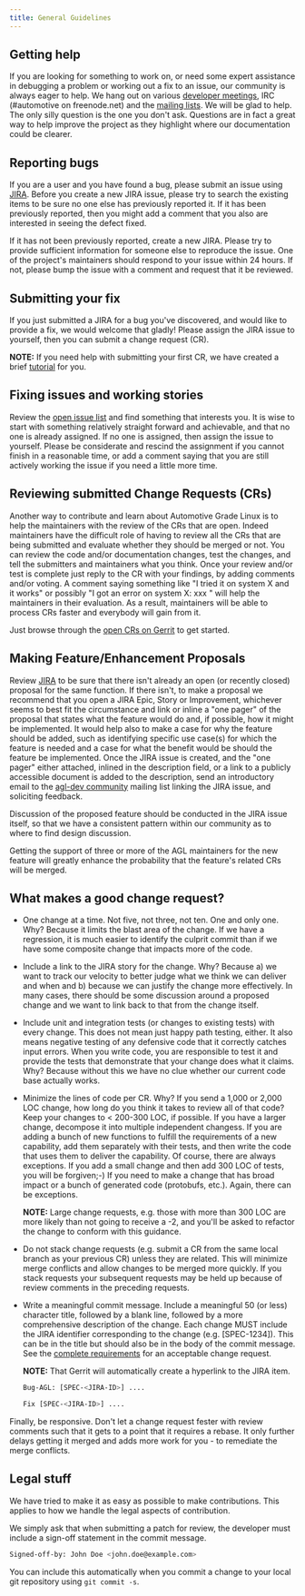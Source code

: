 ```yaml
---
title: General Guidelines
---
```


## Getting help

If you are looking for something to work on, or need some expert
assistance in debugging a problem or working out a fix to an issue, our
community is always eager to help. We hang out on various
[developer meetings](https://www.automotivelinux.org/developer-meetings/),
IRC (#automotive on freenode.net) and the
[mailing lists](https://lists.automotivelinux.org/g/agl-dev-community).
We will be glad to help. The only silly question is the one you don't ask.
Questions are in fact a great way to help improve the project as they highlight
where our documentation could be clearer.

## Reporting bugs

If you are a user and you have found a bug, please submit an issue using
[JIRA](https://jira.automotivelinux.org/). Before you create a new JIRA
issue, please try to search the existing items to be sure no one else has
previously reported it. If it has been previously reported, then you
might add a comment that you also are interested in seeing the defect
fixed.

If it has not been previously reported, create a new JIRA. Please try to
provide sufficient information for someone else to reproduce the issue.
One of the project's maintainers should respond to your issue within 24
hours. If not, please bump the issue with a comment and request that it
be reviewed.

## Submitting your fix

If you just submitted a JIRA for a bug you've discovered, and would like to
provide a fix, we would welcome that gladly! Please assign the JIRA issue to
yourself, then you can submit a change request (CR).

**NOTE:** If you need help with submitting your first CR, we have created
a brief [tutorial](./4_Submitting_Changes.md) for you.

## Fixing issues and working stories

Review the [open issue list](https://jira.automotivelinux.org/issues/?filter=-5) and find
something that interests you. It is wise to start with something
relatively straight forward and achievable, and that no one is already
assigned. If no one is assigned, then assign the issue to yourself.
Please be considerate and rescind the assignment if you cannot finish in
a reasonable time, or add a comment saying that you are still actively
working the issue if you need a little more time.

## Reviewing submitted Change Requests (CRs)

Another way to contribute and learn about Automotive Grade Linux is to help the
maintainers with the review of the CRs that are open. Indeed
maintainers have the difficult role of having to review all the CRs
that are being submitted and evaluate whether they should be merged or
not. You can review the code and/or documentation changes, test the
changes, and tell the submitters and maintainers what you think. Once
your review and/or test is complete just reply to the CR with your
findings, by adding comments and/or voting. A comment saying something
like "I tried it on system X and it works" or possibly "I got an error
on system X: xxx " will help the maintainers in their evaluation. As a
result, maintainers will be able to process CRs faster and everybody
will gain from it.

Just browse through the [open CRs on Gerrit](https://gerrit.automotivelinux.org/gerrit/q/status:open) to get started.

## Making Feature/Enhancement Proposals

Review [JIRA](https://jira.automotivelinux.org/) to be sure that there
isn't already an open (or recently closed) proposal for the same
function. If there isn't, to make a proposal we recommend that you open a
JIRA Epic, Story or Improvement, whichever seems to best fit the
circumstance and link or inline a "one pager" of the proposal that states
what the feature would do and, if possible, how it might be implemented.
It would help also to make a case for why the feature should be added,
such as identifying specific use case(s) for which the feature is needed
and a case for what the benefit would be should the feature be
implemented. Once the JIRA issue is created, and the "one pager" either
attached, inlined in the description field, or a link to a publicly
accessible document is added to the description, send an introductory
email to the [agl-dev community](mailto:agl-dev-community@lists.automotivelinux.org) mailing
list linking the JIRA issue, and soliciting feedback.

Discussion of the proposed feature should be conducted in the JIRA issue
itself, so that we have a consistent pattern within our community as to
where to find design discussion.

Getting the support of three or more of the AGL maintainers for the new
feature will greatly enhance the probability that the feature's related
CRs will be merged.

## What makes a good change request?

-  One change at a time. Not five, not three, not ten. One and only one.
   Why? Because it limits the blast area of the change. If we have a
   regression, it is much easier to identify the culprit commit than if
   we have some composite change that impacts more of the code.

-  Include a link to the JIRA story for the change. Why? Because a) we
   want to track our velocity to better judge what we think we can
   deliver and when and b) because we can justify the change more
   effectively. In many cases, there should be some discussion around a
   proposed change and we want to link back to that from the change
   itself.

-  Include unit and integration tests (or changes to existing tests)
   with every change. This does not mean just happy path testing,
   either. It also means negative testing of any defensive code that it
   correctly catches input errors. When you write code, you are
   responsible to test it and provide the tests that demonstrate that
   your change does what it claims. Why? Because without this we have no
   clue whether our current code base actually works.

-  Minimize the lines of code per CR. Why? If you send a 1,000 or 2,000
LOC change, how long do you think it takes to review all of that code?
Keep your changes to < 200-300 LOC, if possible. If you have a larger
change, decompose it into multiple independent changess. If you are
adding a bunch of new functions to fulfill the requirements of a new
capability, add them separately with their tests, and then write the code
that uses them to deliver the capability. Of course, there are always
exceptions. If you add a small change and then add 300 LOC of tests, you
will be forgiven;-) If you need to make a change that has broad impact or
a bunch of generated code (protobufs, etc.). Again, there can be
exceptions.

      **NOTE:** Large change requests, e.g. those with more than 300 LOC
      are more likely than not going to receive a -2, and you'll be asked
      to refactor the change to conform with this guidance.

-  Do not stack change requests (e.g. submit a CR from the same local branch
   as your previous CR) unless they are related. This will minimize merge
   conflicts and allow changes to be merged more quickly. If you stack requests
   your subsequent requests may be held up because of review comments in the
   preceding requests.

-  Write a meaningful commit message. Include a meaningful 50 (or less)
   character title, followed by a blank line, followed by a more
   comprehensive description of the change. Each change MUST include the JIRA
   identifier corresponding to the change (e.g. [SPEC-1234]). This can be
   in the title but should also be in the body of the commit message. See the [complete requirements](./4_Submitting_Changes.md) for an acceptable change
   request.

   **NOTE:** That Gerrit will automatically create a hyperlink to the JIRA item.

   ```sh
   Bug-AGL: [SPEC-<JIRA-ID>] ....

   Fix [SPEC-<JIRA-ID>] ....
   ```

Finally, be responsive. Don't let a change request fester with review
comments such that it gets to a point that it requires a rebase. It only
further delays getting it merged and adds more work for you - to
remediate the merge conflicts.

## Legal stuff

We have tried to make it as easy as possible to make contributions. This
applies to how we handle the legal aspects of contribution.

We simply ask that when submitting a patch for review, the developer must
include a sign-off statement in the commit message.

```sh
Signed-off-by: John Doe <john.doe@example.com>
```

You can include this automatically when you commit a change to your
local git repository using ``git commit -s``.
